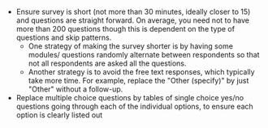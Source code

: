 - Ensure survey is short (not more than 30 minutes, ideally closer to 15) and questions are straight forward. On average, you need not to have more than 200 questions though this is dependent on the type of questions and skip patterns.
    - One strategy of making the survey shorter is by having some modules/ questions randomly alternate between respondents so that not all respondents are asked all the questions.
    - Another strategy is to avoid the free text responses, which typically take more time. For example, replace the "Other (specify)" by just "Other" without a follow-up.
- Replace multiple choice questions by tables of single choice yes/no questions going through each of the individual options, to ensure each option is clearly listed out
